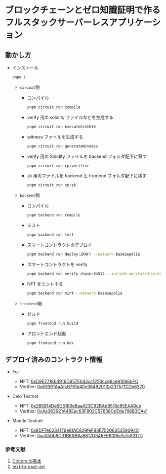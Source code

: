 # ブロックチェーンとゼロ知識証明で作るフルスタックサーバーレスアプリケーション

## 動かし方

- インストール

  ```bash
  pnpm i
  ```

  - `circuit`側

    - コンパイル

      ```bash
      pnpm circuit run compile
      ```

    - verify 用の solidity ファイルなどを生成する

      ```bash
      pnpm circuit run executeGroth16
      ```

    - witness ファイルを生成する

      ```bash
      pnpm circuit run generateWitness
      ```

    - verify 用の Solidity ファイルを backend フォルダ配下に移す

      ```bash
      pnpm circuit run cp:verifier
      ```

    - zk 用のファイルを backend と frontend フォルダ配下に移す

      ```bash
      pnpm circuit run cp:zk
      ```

  - `backend`側

    - コンパイル

      ```bash
      pnpm backend run compile
      ```

    - テスト

      ```bash
      pnpm backend run test
      ```

    - スマートコントラクトのデプロイ

      ```bash
      pnpm backend run deploy:ZKNFT --network baseSepolia
      ```

    - スマートコントラクトを verify

      ```bash
      pnpm backend run verify chain-84532 --include-unrelated-contracts
      ```

    - NFT をミントする

      ```bash
      pnpm backend run mint --network baseSepolia
      ```

  - `frontend`側

    - ビルド

      ```bash
      pnpm frontend run build
      ```

    - フロントエンド起動

      ```bash
      pnpm frontend run dev
      ```

## デプロイ済みのコントラクト情報

- Fuji

  - NFT: [0xC9E2718b4916D957E0d3cc1253cce8ce91066bFC](https://testnet.snowtrace.io/address/0xC9E2718b4916D957E0d3cc1253cce8ce91066bFC)
  - Verifier: [0x63091AaAfcB761d40e364B2010b237571CDb6370](https://testnet.snowtrace.io/address/0x63091AaAfcB761d40e364B2010b237571CDb6370)

- Celo Testnet

  - NFT: [0x2B5914De5D5166eBaa423C92BAb8518c85EAA0cb](https://alfajores.celoscan.io/address/0x2B5914De5D5166eBaa423C92BAb8518c85EAA0cb)
  - Verifier: [0xAa363921A48Eac63F802C57658CdEde768B3DAe1](https://alfajores.celoscan.io/address/0xAa363921A48Eac63F802C57658CdEde768B3DAe1)

- Mantle Testnet
  - NFT: [0x8DF7e6234f76e8fAC829feF83E7520635359094C](https://explorer.testnet.mantle.xyz/address/0x8DF7e6234f76e8fAC829feF83E7520635359094C)
  - Verifier: [0xa05Db9C31B6ffB6aB817D346E99095e1c1c8317D](https://explorer.testnet.mantle.xyz/address/0xa05Db9C31B6ffB6aB817D346E99095e1c1c8317D)

### 参考文献

1. [Circom の基本](https://scrapbox.io/bitpickers/Circom%E3%81%AE%E5%9F%BA%E6%9C%AC)
2. [text-to-ascii-art](https://www.asciiart.eu/text-to-ascii-art)
